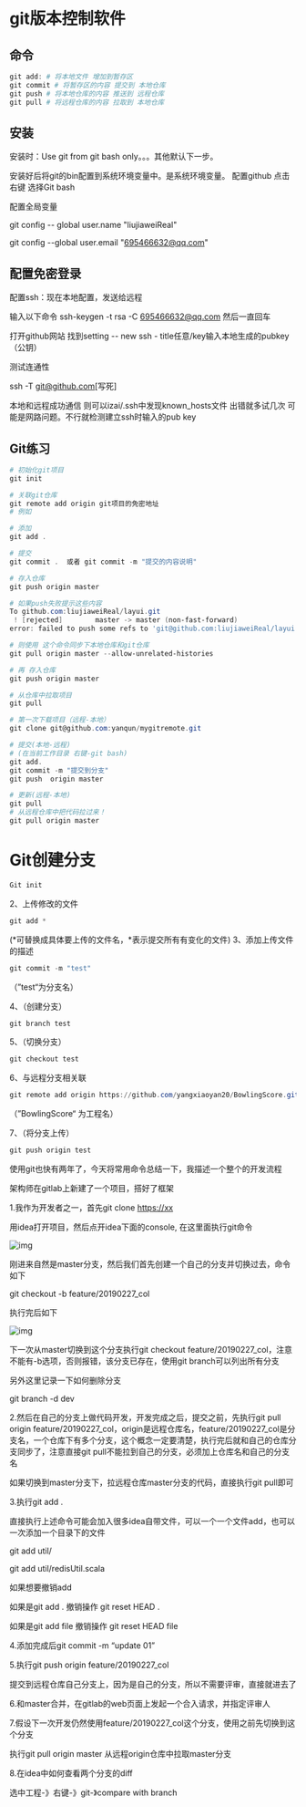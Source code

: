 # git版本控制软件

## 命令

```powershell
git add: # 将本地文件 增加到暂存区
git commit # 将暂存区的内容 提交到 本地仓库
git push # 将本地仓库的内容 推送到 远程仓库
git pull # 将远程仓库的内容 拉取到 本地仓库
```

## 安装

安装时：Use git from git bash only。。。其他默认下一步。

安装好后将git的bin配置到系统环境变量中。是系统环境变量。
配置github
    点击右键 选择Git bash

配置全局变量

git config -- global user.name "liujiaweiReal"

git config --global user.email "695466632@qq.com"

## 配置免密登录

配置ssh：现在本地配置，发送给远程

输入以下命令
ssh-keygen -t rsa -C 695466632@qq.com
然后一直回车

打开github网站 找到setting -- new ssh - title任意/key输入本地生成的pubkey（公钥）

测试连通性

ssh -T git@github.com[写死]

本地和远程成功通信 则可以izai/.ssh中发现known_hosts文件
出错就多试几次 可能是网路问题。不行就检测建立ssh时输入的pub key

## Git练习

```powershell
# 初始化git项目
git init

# 关联git仓库
git remote add origin git项目的免密地址
# 例如

# 添加
git add .

# 提交
git commit .  或者 git commit -m "提交的内容说明"

# 存入仓库
git push origin master

# 如果push失败提示这些内容
To github.com:liujiaweiReal/layui.git
 ! [rejected]        master -> master (non-fast-forward)
error: failed to push some refs to 'git@github.com:liujiaweiReal/layui.git'

# 则使用 这个命令同步下本地仓库和git仓库
git pull origin master --allow-unrelated-histories

# 再 存入仓库
git push origin master

# 从仓库中拉取项目
git pull
```

```powershell
# 第一次下载项目（远程-本地）
git clone git@github.com:yanqun/mygitremote.git

# 提交(本地-远程)
# (在当前工作目录 右键-git bash)
git add.
git commit -m "提交到分支"
git push  origin master

# 更新(远程-本地)
git pull
# 从远程仓库中把代码拉过来！
git pull origin master
```

# Git创建分支

```powershell
Git init
```

2、上传修改的文件

```powershell
git add *
```

(*可替换成具体要上传的文件名，*表示提交所有有变化的文件) 3、添加上传文件的描述

```powershell
git commit -m "test" 
```

 （”test“为分支名）

4、（创建分支）

```powershell
git branch test
```

5、（切换分支）

```powershell
git checkout test
```

6、与远程分支相关联

```powershell
git remote add origin https://github.com/yangxiaoyan20/BowlingScore.git
```

  （”BowlingScore“ 为工程名）

7、（将分支上传）

```powershell
git push origin test
```





使用git也快有两年了，今天将常用命令总结一下，我描述一个整个的开发流程

架构师在gitlab上新建了一个项目，搭好了框架

1.我作为开发者之一，首先git clone [https://xx](https://xx/)

用idea打开项目，然后点开idea下面的console, 在这里面执行git命令

![img](https://img-blog.csdnimg.cn/20190227200719109.png?x-oss-process=image/watermark,type_ZmFuZ3poZW5naGVpdGk,shadow_10,text_aHR0cHM6Ly9ibG9nLmNzZG4ubmV0L21hdHJpeF9nb29nbGU=,size_16,color_FFFFFF,t_70)

刚进来自然是master分支，然后我们首先创建一个自己的分支并切换过去，命令如下

git checkout -b feature/20190227_col

执行完后如下

![img](https://img-blog.csdnimg.cn/20190227200719107.png)

下一次从master切换到这个分支执行git checkout  feature/20190227_col，注意不能有-b选项，否则报错，该分支已存在，使用git branch可以列出所有分支

另外这里记录一下如何删除分支

git branch -d dev

 

2.然后在自己的分支上做代码开发，开发完成之后，提交之前，先执行git pull origin feature/20190227_col，origin是远程仓库名，feature/20190227_col是分支名，一个仓库下有多个分支，这个概念一定要清楚，执行完后就和自己的仓库分支同步了，注意直接git pull不能拉到自己的分支，必须加上仓库名和自己的分支名

如果切换到master分支下，拉远程仓库master分支的代码，直接执行git pull即可

 

3.执行git add .

直接执行上述命令可能会加入很多idea自带文件，可以一个一个文件add，也可以一次添加一个目录下的文件

git add util/

git add util/redisUtil.scala 

如果想要撤销add

如果是git add . 撤销操作 git reset HEAD .

如果是git add file 撤销操作 git reset HEAD file

 

4.添加完成后git commit -m “update 01”

 

5.执行git push origin feature/20190227_col

提交到远程仓库自己分支上，因为是自己的分支，所以不需要评审，直接就进去了

 

6.和master合并，在gitlab的web页面上发起一个合入请求，并指定评审人

 

7.假设下一次开发仍然使用feature/20190227_col这个分支，使用之前先切换到这个分支

执行git pull origin master 从远程origin仓库中拉取master分支

 

8.在idea中如何查看两个分支的diff

选中工程-》右键-》git-》compare with branch